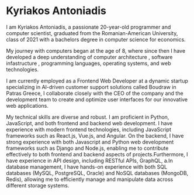 # Kyriakos Antoniadis

I am Kyriakos Antoniadis, a passionate 20-year-old programmer and computer scientist, graduated from the Romanian-American University, class of 2021 with a bachelors degree in computer science for economics. 

My journey with computers began at the age of 8, where since then I have developed a deep understanding of computer architecture , software infastructure , programming languages, operating systems,  and web technologies. 

I am currently employed as a Frontend Web Developer at a dynamic startup specializing in AI-driven customer support solutions called Boudraw in Patras Greece, I collaborate closely with the CEO of the company and the development team to create and optimize user interfaces for our innovative web applications.

My technical skills are diverse and robust. I am proficient in Python, JavaScript, and both frontend and backend web development. I have  experience with modern frontend technologies, including JavaScript frameworks such as React.js, Vue.js, and Angular. On the backend, I have strong experience with both Javascript and Python web development frameworks such as Django and Node.js, enabling me to contribute effectively to both frontend and backend aspects of projects.Furthermore, I have experience in API design, including RESTful APIs, GraphQL, a.In database management, I have hands-on experience with both SQL databases (MySQL, PostgreSQL, Oracle) and NoSQL databases (MongoDB, Redis), allowing me to efficiently manage and manipulate data across different storage systems.


<!---
kuriakosant/kuriakosant is a ✨ special ✨ repository because its `README.md` (this file) appears on your GitHub profile.
You can click the Preview link to take a look at your changes.
--->
